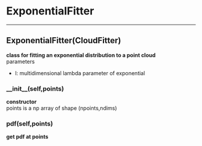 # ExponentialFitter  
  
- - -    
## ExponentialFitter(CloudFitter)  
**class for fitting an exponential distribution to a point cloud**  
parameters  
- l: multidimensional lambda parameter of exponential  
  
### \_\_init\_\_(self,points)  
**constructor**  
points is a np array of shape (npoints,ndims)  
  
### pdf(self,points)  
**get pdf at points**  
  
